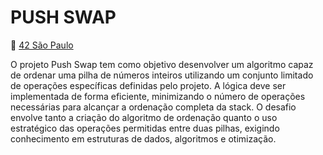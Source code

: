 # PUSH SWAP
🚩 [42 São Paulo](https://www.42sp.org.br/)

O projeto Push Swap tem como objetivo desenvolver um algoritmo capaz de ordenar 
uma pilha de números inteiros utilizando um conjunto limitado de operações 
específicas definidas pelo projeto. A lógica deve ser implementada de forma 
eficiente, minimizando o número de operações necessárias para alcançar a 
ordenação completa da stack. O desafio envolve tanto a criação do algoritmo de 
ordenação quanto o uso estratégico das operações permitidas entre duas pilhas, 
exigindo conhecimento em estruturas de dados, algoritmos e otimização.
